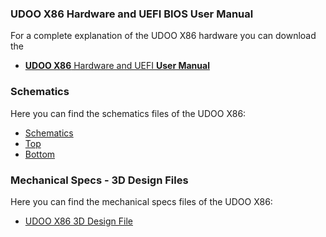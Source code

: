 ### UDOO X86 Hardware and UEFI BIOS User Manual

For a complete explanation of the UDOO X86 hardware you can download the  
* [**UDOO X86** Hardware and UEFI **User Manual**](http://download.udoo.org/files/UDOO_X86/Doc/UDOO_X86_MANUAL.pdf)

### Schematics

Here you can find the schematics files of the UDOO X86:
* [Schematics](https://www.udoo.org/download/files/UDOO_X86/schematics/UDOOX86_revH_schematics.pdf)
* [Top](https://www.udoo.org/download/files/UDOO_X86/schematics/UDOOX86_revH_top_P0B02H10.pdf)
* [Bottom](https://www.udoo.org/download/files/UDOO_X86/schematics/UDOOX86_revH_bottom_P0B02H20.pdf)

### Mechanical Specs - 3D Design Files

Here you can find the mechanical specs files of the UDOO X86:
* [UDOO X86 3D Design File](https://www.udoo.org/download/files/mechanical_specs/udoo_x86_3d_model_revH.zip)
